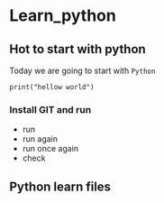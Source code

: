 # Learn_python
## Hot to start with python
Today we are going to start with `Python`
``` 
print("hellow world")
```
### Install GIT and run
- run
- run again
- run once again
- check

## Python learn files
